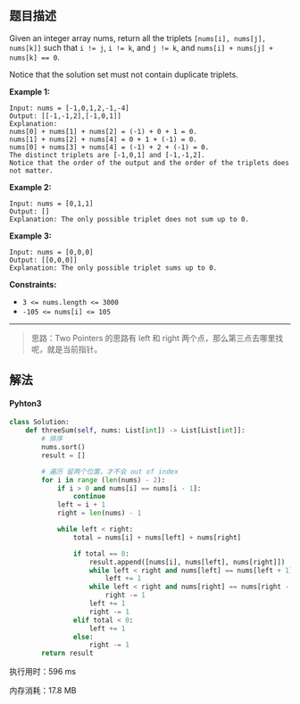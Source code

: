 ## 题目描述

Given an integer array nums, return all the triplets `[nums[i], nums[j], nums[k]]` such that `i != j`, `i != k`, and `j != k`, and `nums[i] + nums[j] + nums[k] == 0`.

Notice that the solution set must not contain duplicate triplets.

 

**Example 1:**

```
Input: nums = [-1,0,1,2,-1,-4]
Output: [[-1,-1,2],[-1,0,1]]
Explanation: 
nums[0] + nums[1] + nums[2] = (-1) + 0 + 1 = 0.
nums[1] + nums[2] + nums[4] = 0 + 1 + (-1) = 0.
nums[0] + nums[3] + nums[4] = (-1) + 2 + (-1) = 0.
The distinct triplets are [-1,0,1] and [-1,-1,2].
Notice that the order of the output and the order of the triplets does not matter.
```

**Example 2:**

```
Input: nums = [0,1,1]
Output: []
Explanation: The only possible triplet does not sum up to 0.
```

**Example 3:**

```
Input: nums = [0,0,0]
Output: [[0,0,0]]
Explanation: The only possible triplet sums up to 0.
```

 

**Constraints:**

- `3 <= nums.length <= 3000`
- `-105 <= nums[i] <= 105`

------

> 思路：Two Pointers 的思路有 left 和 right 两个点，那么第三点去哪里找呢，就是当前指针。

## 解法

#### Pyhton3

```python
class Solution:
    def threeSum(self, nums: List[int]) -> List[List[int]]:
        # 排序
        nums.sort()
        result = []

        # 遍历 留两个位置，才不会 out of index
        for i in range (len(nums) - 2): 
            if i > 0 and nums[i] == nums[i - 1]:
                continue
            left = i + 1
            right = len(nums) - 1

            while left < right:
                total = nums[i] + nums[left] + nums[right]

                if total == 0:
                    result.append([nums[i], nums[left], nums[right]])
                    while left < right and nums[left] == nums[left + 1]:
                        left += 1
                    while left < right and nums[right] == nums[right - 1]:
                        right -= 1
                    left += 1
                    right -= 1
                elif total < 0:
                    left += 1
                else:
                    right -= 1
        return result
```

执行用时：596 ms

内存消耗：17.8 MB
